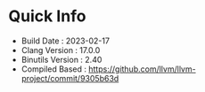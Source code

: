 # Quick Info
* Build Date : 2023-02-17
* Clang Version : 17.0.0
* Binutils Version : 2.40
* Compiled Based : https://github.com/llvm/llvm-project/commit/9305b63d
